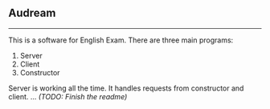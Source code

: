 ## Audream

---

This is a software for English Exam. There are three main programs:

1. Server
2. Client
3. Constructor

Server is working all the time. It handles requests from constructor and client.
...
*(TODO: Finish the readme)*
